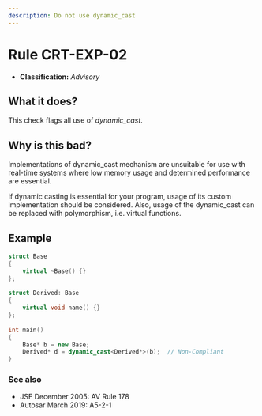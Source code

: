 ```yaml
---
description: Do not use dynamic_cast
---
```


# Rule CRT-EXP-02

* **Classification:** _Advisory_

## What it does?

This check flags all use of _dynamic\_cast_.

## Why is this bad?

Implementations of dynamic\_cast mechanism are unsuitable for use with real-time systems where low memory usage and determined performance are essential.

If dynamic casting is essential for your program, usage of its custom implementation should be considered. Also, usage of the dynamic\_cast can be replaced with polymorphism, i.e. virtual functions.

## Example

```cpp
struct Base
{
    virtual ~Base() {}
};
 
struct Derived: Base
{
    virtual void name() {}
};
 
int main()
{
    Base* b = new Base;
    Derived* d = dynamic_cast<Derived*>(b);  // Non-Compliant
}
```

### See also

* JSF December 2005: AV Rule 178
* Autosar March 2019: A5-2-1

